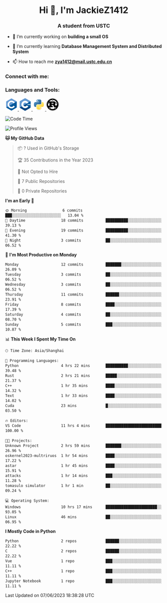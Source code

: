<h1 align="center">Hi 👋, I'm JackieZ1412</h1>
<h3 align="center">A student from USTC</h3>

- 🔭 I’m currently working on **building a small OS**

- 🌱 I’m currently learning **Database Management System and Distributed System**

- 📫 How to reach me **zya1412@mail.ustc.edu.cn**

<h3 align="left">Connect with me:</h3>
<p align="left">
</p>

<h3 align="left">Languages and Tools:</h3>
<p align="left"> <a href="https://www.cprogramming.com/" target="_blank" rel="noreferrer"> <img src="https://raw.githubusercontent.com/devicons/devicon/master/icons/c/c-original.svg" alt="c" width="40" height="40"/> </a> <a href="https://www.w3schools.com/cpp/" target="_blank" rel="noreferrer"> <img src="https://raw.githubusercontent.com/devicons/devicon/master/icons/cplusplus/cplusplus-original.svg" alt="cplusplus" width="40" height="40"/> </a> <a href="https://www.python.org" target="_blank" rel="noreferrer"> <img src="https://raw.githubusercontent.com/devicons/devicon/master/icons/python/python-original.svg" alt="python" width="40" height="40"/> </a> <a href="https://www.rust-lang.org" target="_blank" rel="noreferrer"> <img src="https://raw.githubusercontent.com/devicons/devicon/master/icons/rust/rust-plain.svg" alt="rust" width="40" height="40"/> </a> </p>



<!--START_SECTION:waka-->
![Code Time](http://img.shields.io/badge/Code%20Time-430%20hrs%2032%20mins-blue)

![Profile Views](http://img.shields.io/badge/Profile%20Views-0-blue)

**🐱 My GitHub Data** 

> 📦 ? Used in GitHub's Storage 
 > 
> 🏆 35 Contributions in the Year 2023
 > 
> 🚫 Not Opted to Hire
 > 
> 📜 7 Public Repositories 
 > 
> 🔑 0 Private Repositories 
 > 
**I'm an Early 🐤** 

```text
🌞 Morning                6 commits           ███░░░░░░░░░░░░░░░░░░░░░░   13.04 % 
🌆 Daytime                18 commits          ██████████░░░░░░░░░░░░░░░   39.13 % 
🌃 Evening                19 commits          ██████████░░░░░░░░░░░░░░░   41.30 % 
🌙 Night                  3 commits           ██░░░░░░░░░░░░░░░░░░░░░░░   06.52 % 
```
📅 **I'm Most Productive on Monday** 

```text
Monday                   12 commits          ███████░░░░░░░░░░░░░░░░░░   26.09 % 
Tuesday                  3 commits           ██░░░░░░░░░░░░░░░░░░░░░░░   06.52 % 
Wednesday                3 commits           ██░░░░░░░░░░░░░░░░░░░░░░░   06.52 % 
Thursday                 11 commits          ██████░░░░░░░░░░░░░░░░░░░   23.91 % 
Friday                   8 commits           ████░░░░░░░░░░░░░░░░░░░░░   17.39 % 
Saturday                 4 commits           ██░░░░░░░░░░░░░░░░░░░░░░░   08.70 % 
Sunday                   5 commits           ███░░░░░░░░░░░░░░░░░░░░░░   10.87 % 
```


📊 **This Week I Spent My Time On** 

```text
🕑︎ Time Zone: Asia/Shanghai

💬 Programming Languages: 
Python                   4 hrs 22 mins       ██████████░░░░░░░░░░░░░░░   39.48 % 
Rust                     2 hrs 21 mins       █████░░░░░░░░░░░░░░░░░░░░   21.37 % 
C++                      1 hr 35 mins        ████░░░░░░░░░░░░░░░░░░░░░   14.32 % 
Text                     1 hr 33 mins        ████░░░░░░░░░░░░░░░░░░░░░   14.02 % 
Cuda                     23 mins             █░░░░░░░░░░░░░░░░░░░░░░░░   03.50 % 

🔥 Editors: 
VS Code                  11 hrs 4 mins       █████████████████████████   100.00 % 

🐱‍💻 Projects: 
Unknown Project          2 hrs 59 mins       ███████░░░░░░░░░░░░░░░░░░   26.96 % 
oskernel2023-multriruos  1 hr 54 mins        ████░░░░░░░░░░░░░░░░░░░░░   17.22 % 
astar                    1 hr 45 mins        ████░░░░░░░░░░░░░░░░░░░░░   15.91 % 
attacks                  1 hr 14 mins        ███░░░░░░░░░░░░░░░░░░░░░░   11.28 % 
tomasulo simulator       1 hr 1 min          ██░░░░░░░░░░░░░░░░░░░░░░░   09.24 % 

💻 Operating System: 
Windows                  10 hrs 17 mins      ███████████████████████░░   93.05 % 
Linux                    46 mins             ██░░░░░░░░░░░░░░░░░░░░░░░   06.95 % 
```

**I Mostly Code in Python** 

```text
Python                   2 repos             ██████░░░░░░░░░░░░░░░░░░░   22.22 % 
C                        2 repos             ██████░░░░░░░░░░░░░░░░░░░   22.22 % 
Vue                      1 repo              ███░░░░░░░░░░░░░░░░░░░░░░   11.11 % 
C++                      1 repo              ███░░░░░░░░░░░░░░░░░░░░░░   11.11 % 
Jupyter Notebook         1 repo              ███░░░░░░░░░░░░░░░░░░░░░░   11.11 % 
```




 Last Updated on 07/06/2023 18:38:28 UTC
<!--END_SECTION:waka-->
